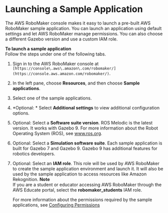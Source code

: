 # Launching a Sample Application<a name="sample-applications-launching"></a>

The AWS RoboMaker console makes it easy to launch a pre\-built AWS RoboMaker sample application\. You can launch an application using default settings and let AWS RoboMaker manage permissions\. You can also choose a different Gazebo version and use a custom IAM role\. 

**To launch a sample application**  
Follow the steps under one of the following tabs\.

1. Sign in to the AWS RoboMaker console at `[https://console\.aws\.amazon\.com/robomaker/](https://console.aws.amazon.com/robomaker/)`\.

1. In the left pane, choose **Resources**, and then choose **Sample applications**\.

1. Select one of the sample applications\.

1. *Optional: * Select **Additional settings** to view additional configuration options\.

1. Optional: Select a **Software suite version**\. ROS Melodic is the latest version\. It works with Gazebo 9\. For more information about the Robot Operating System \(ROS\), see [www\.ros\.org](http://www.ros.org/)\.

1. Optional: Select a **Simulation software suite**\. Each sample application is built for Gazebo 7 and Gazebo 9\. Gazebo 9 has additional features for robotics developers\. 

1. Optional: Select an **IAM role**\. This role will be used by AWS RoboMaker to create the sample application environment and launch it\. It will also be used by the sample application to access resources like Amazon Rekognition\. 
**Note**  
If you are a student or educator accessing AWS RoboMaker through the AWS Educate portal, select the **robomaker\_students** IAM role\.

   For more information about the permissions required by the sample applications, see [Configuring Permissions](sample-applications-permissions.md)